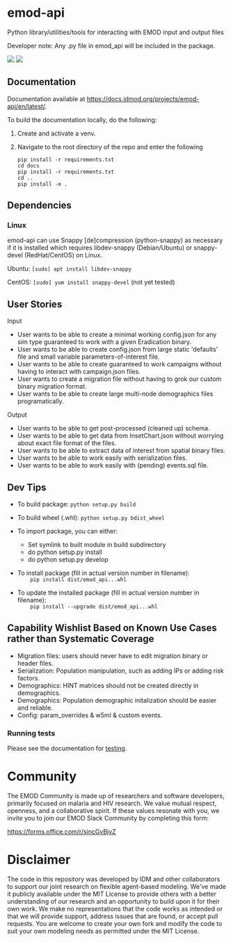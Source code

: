 # emod-api
Python library/utilities/tools for interacting with EMOD input and output files

Developer note: Any .py file in emod_api will be included in the package.

![](https://github.com/EMOD-Hub/emod-api/workflows/build_test_ubuntu/badge.svg)
![](https://github.com/EMOD-Hub/emod-api/workflows/build_test_windows/badge.svg)

## Documentation

Documentation available at https://docs.idmod.org/projects/emod-api/en/latest/.

To build the documentation locally, do the following:

1. Create and activate a venv.
2. Navigate to the root directory of the repo and enter the following

    ```
    pip install -r requirements.txt
    cd docs
    pip install -r requirements.txt
    cd ..
    pip install -e .
    ```

## Dependencies

### Linux

emod-api can use Snappy [de]compression (python-snappy) as necessary if it is installed which requires libdev-snappy (Debian/Ubuntu) or snappy-devel (RedHat/CentOS) on Linux.

Ubuntu: ```[sudo] apt install libdev-snappy```

CentOS: ```[sudo] yum install snappy-devel``` (not yet tested)

## User Stories

Input
- User wants to be able to create a minimal working config.json for any sim type guaranteed to work with a given Eradication binary.
- User wants to be able to create config.json from large static 'defaults' file and small variable parameters-of-interest file.
- User wants to be able to create guaranteed to work campaigns without having to interact with campaign.json files.
- User wants to create a migration file without having to grok our custom binary migration format.
- User wants to be able to create large multi-node demographics files programatically.

Output
- User wants to be able to get post-processed (cleaned up) schema.
- User wants to be able to get data from InsetChart.json without worrying about exact file format of the files.
- User wants to be able to extract data of interest from spatial binary files.
- User wants to be able to work easily with serialization files.
- User wants to be able to work easily with (pending) events.sql file.

## Dev Tips

- To build package: `python setup.py build`

- To build wheel (.whl): `python setup.py bdist_wheel`

- To import package, you can either:
  - Set symlink to built module in build subdirectory
  - do python setup.py install
  - do python setup.py develop

- To install package (fill in actual version number in filename):  
`    pip install dist/emod_api...whl`

- To update the installed package (fill in actual version number in filename):  
`    pip install --upgrade dist/emod_api...whl`

## Capability Wishlist Based on Known Use Cases rather than Systematic Coverage

- Migration files: users should never have to edit migration binary or header files.
- Serialization: Population manipulation, such as adding IPs or adding risk factors.
- Demographics: HINT matrices should not be created directly in demographics.
- Demographics: Population demographic initalization should be easier and reliable.
- Config: param_overrides & w5ml & custom events.

### Running tests

Please see the documentation for [testing](/tests/README.md).


# Community

The EMOD Community is made up of researchers and software developers, primarily focused on malaria and HIV research.
We value mutual respect, openness, and a collaborative spirit. If these values resonate with you, we invite you to join our EMOD Slack Community by completing this form:

https://forms.office.com/r/sjncGvBjvZ


# Disclaimer

The code in this repository was developed by IDM and other collaborators to support our joint research on flexible agent-based modeling.
We've made it publicly available under the MIT License to provide others with a better understanding of our research and an opportunity to build upon it for their own work. We make no representations that the code works as intended or that we will provide support, address issues that are found, or accept pull requests.
You are welcome to create your own fork and modify the code to suit your own modeling needs as permitted under the MIT License.
